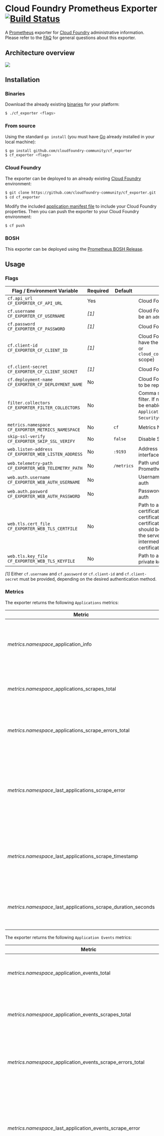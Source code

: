 # Cloud Foundry Prometheus Exporter [![Build Status](https://travis-ci.org/cloudfoundry-community/cf_exporter.png)](https://travis-ci.org/cloudfoundry-community/cf_exporter)

A [Prometheus][prometheus] exporter for [Cloud Foundry][cloudfoundry] administrative information. Please refer to the [FAQ][faq] for general questions about this exporter.

## Architecture overview

![](https://cdn.rawgit.com/cloudfoundry-community/cf_exporter/master/architecture/architecture.svg)

## Installation

### Binaries

Download the already existing [binaries][binaries] for your platform:

```bash
$ ./cf_exporter <flags>
```

### From source

Using the standard `go install` (you must have [Go][golang] already installed in your local machine):

```bash
$ go install github.com/cloudfoundry-community/cf_exporter
$ cf_exporter <flags>
```

### Cloud Foundry

The exporter can be deployed to an already existing [Cloud Foundry][cloudfoundry] environment:

```bash
$ git clone https://github.com/cloudfoundry-community/cf_exporter.git
$ cd cf_exporter
```

Modify the included [application manifest file][manifest] to include your Cloud Foundry properties. Then you can push the exporter to your Cloud Foundry environment:

```bash
$ cf push
```

### BOSH

This exporter can be deployed using the [Prometheus BOSH Release][prometheus-boshrelease].

## Usage

### Flags

| Flag / Environment Variable | Required | Default | Description |
| --------------------------- | -------- | ------- | ----------- |
| `cf.api_url`<br />`CF_EXPORTER_CF_API_URL` | Yes | | Cloud Foundry API URL |
| `cf.username`<br />`CF_EXPORTER_CF_USERNAME` | *[1]* | | Cloud Foundry Username (must be an `administrator` user) |
| `cf.password`<br />`CF_EXPORTER_CF_PASSWORD` | *[1]* | | Cloud Foundry Password |
| `cf.client-id`<br />`CF_EXPORTER_CF_CLIENT_ID` | *[1]* | | Cloud Foundry Client ID (must have the `cloud_controller.admin` or `cloud_controller.admin_read_only` scope) |
| `cf.client-secret`<br />`CF_EXPORTER_CF_CLIENT_SECRET` | *[1]* | | Cloud Foundry Client Secret |
| `cf.deployment-name`<br />`CF_EXPORTER_CF_DEPLOYMENT_NAME` | No | | Cloud Foundry Deployment Name to be reported as a metric label |
| `filter.collectors`<br />`CF_EXPORTER_FILTER_COLLECTORS` | No | | Comma separated collectors to filter. If not set, all collectors will be enabled (`Applications`, `ApplicationEvents`, `Organizations`, `SecurityGroups`, `Services`, `Spaces`) |
| `metrics.namespace`<br />`CF_EXPORTER_METRICS_NAMESPACE` | No | `cf` | Metrics Namespace |
| `skip-ssl-verify`<br />`CF_EXPORTER_SKIP_SSL_VERIFY` | No | `false` | Disable SSL Verify |
| `web.listen-address`<br />`CF_EXPORTER_WEB_LISTEN_ADDRESS` | No | `:9193` | Address to listen on for web interface and telemetry |
| `web.telemetry-path`<br />`CF_EXPORTER_WEB_TELEMETRY_PATH` | No | `/metrics` | Path under which to expose Prometheus metrics |
| `web.auth.username`<br />`CF_EXPORTER_WEB_AUTH_USERNAME` | No | | Username for web interface basic auth |
| `web.auth.pasword`<br />`CF_EXPORTER_WEB_AUTH_PASSWORD` | No | | Password for web interface basic auth |
| `web.tls.cert_file`<br />`CF_EXPORTER_WEB_TLS_CERTFILE` | No | | Path to a file that contains the TLS certificate (PEM format). If the certificate is signed by a certificate authority, the file should be the concatenation of the server's certificate, any intermediates, and the CA's certificate |
| `web.tls.key_file`<br />`CF_EXPORTER_WEB_TLS_KEYFILE` | No | | Path to a file that contains the TLS private key (PEM format) |

*[1]* Either `cf.username` and `cf.password` or `cf.client-id` and `cf.client-secret` must be provided, depending on the desired authentication method.

### Metrics

The exporter returns the following `Applications` metrics:

| Metric | Description | Labels |
| ------ | ----------- | ------ |
| *metrics.namespace*_application_info | Labeled Cloud Foundry Application information with a constant `1` value | `deployment`, `application_id`, `application_name`, `space_id`, `space_name`, `organization_id`, `organization_name` |
| *metrics.namespace*_applications_scrapes_total | Total number of scrapes for Cloud Foundry Applications | `deployment` |
| *metrics.namespace*_applications_scrape_errors_total | Total number of scrape errors of Cloud Foundry Applications | `deployment` |
| *metrics.namespace*_last_applications_scrape_error | Whether the last scrape of Applications metrics from Cloud Foundry resulted in an error (`1` for error, `0` for success) | `deployment` |
| *metrics.namespace*_last_applications_scrape_timestamp | Number of seconds since 1970 since last scrape of Applications metrics from Cloud Foundry | `deployment` |
| *metrics.namespace*_last_applications_scrape_duration_seconds | Duration of the last scrape of Applications metrics from Cloud Foundry | `deployment` |

The exporter returns the following `Application Events` metrics:

| Metric | Description | Labels |
| ------ | ----------- | ------ |
| *metrics.namespace*_application_events_total | Total number of Cloud Foundry Application Events | `deployment`, `application_id`, `event_type` |
| *metrics.namespace*_application_events_scrapes_total | Total number of scrapes for Cloud Foundry Application Events | `deployment` |
| *metrics.namespace*_application_events_scrape_errors_total | Total number of scrape errors of Cloud Foundry Application Events | `deployment` |
| *metrics.namespace*_last_application_events_scrape_error | Whether the last scrape of Application Events metrics from Cloud Foundry resulted in an error (`1` for error, `0` for success) | `deployment` |
| *metrics.namespace*_last_application_events_scrape_timestamp | Number of seconds since 1970 since last scrape of Application Events metrics from Cloud Foundry | `deployment` |
| *metrics.namespace*_last_application_events_scrape_duration_seconds | Duration of the last scrape of Application Events metrics from Cloud Foundry | `deployment` |

The exporter returns the following `Organizations` metrics:

| Metric | Description | Labels |
| ------ | ----------- | ------ |
| *metrics.namespace*_organization_info | Labeled Cloud Foundry Organization information with a constant `1` value | `deployment`, `organization_id`, `organization_name` |
| *metrics.namespace*_organization_non_basic_services_allowed | A Cloud Foundry Organization can provision instances of paid service plans? (`1` for `true`, `0` for `false`) | `deployment`, `organization_id`, `organization_name` |
| *metrics.namespace*_organization_instance_memory_mb_limit | Maximum amount of memory (Mb) an application instance can have in a Cloud Foundry Organization | `deployment`, `organization_id`, `organization_name` |
| *metrics.namespace*_organization_total_app_instances_quota | Total number of application instances that may be created in a Cloud Foundry Organization | `deployment`, `organization_id`, `organization_name` |
| *metrics.namespace*_organization_total_app_tasks_quota | Total number of application tasks that may be created in a Cloud Foundry Organization | `deployment`, `organization_id`, `organization_name` |
| *metrics.namespace*_organization_total_memory_mb_quota | Total amount of memory (Mb) a Cloud Foundry Organization can have | `deployment`, `organization_id`, `organization_name` |
| *metrics.namespace*_organization_total_private_domains_quota | Total number of private domains that may be created in a Cloud Foundry Organization | `deployment`, `organization_id`, `organization_name` |
| *metrics.namespace*_organization_total_reserved_route_ports_quota | Total number of routes that may be created with reserved ports in a Cloud Foundry Organization | `deployment`, `organization_id`, `organization_name` |
| *metrics.namespace*_organization_total_routes_quota | Total number of routes that may be created in a Cloud Foundry Organization | `deployment`, `organization_id`, `organization_name` |
| *metrics.namespace*_organization_total_service_keys_quota | Total number of service keys that may be created in a Cloud Foundry Organization | `deployment`, `organization_id`, `organization_name` |
| *metrics.namespace*_organization_total_services_quota | Total number of service instances that may be created in a Cloud Foundry Organization | `deployment`, `organization_id`, `organization_name` |
| *metrics.namespace*_organizations_scrapes_total | Total number of scrapes for Cloud Foundry Organizations | `deployment` |
| *metrics.namespace*_organizations_scrape_errors_total | Total number of scrape errors of Cloud Foundry Organizations | `deployment` |
| *metrics.namespace*_last_organizations_scrape_error | Whether the last scrape of Organizations metrics from Cloud Foundry resulted in an error (`1` for error, `0` for success) | `deployment` |
| *metrics.namespace*_last_organizations_scrape_timestamp | Number of seconds since 1970 since last scrape of Organizations metrics from Cloud Foundry | `deployment` |
| *metrics.namespace*_last_organizations_scrape_duration_seconds | Duration of the last scrape of Organizations metrics from Cloud Foundry | `deployment` |

The exporter returns the following `Security Groups` metrics:

| Metric | Description | Labels |
| ------ | ----------- | ------ |
| *metrics.namespace*_security_group_info | Labeled Cloud Foundry Security Group information with a constant `1` value | `deployment`, `security_group_id`, `security_group_name` |
| *metrics.namespace*_security_groups_scrapes_total | Total number of scrapes for Cloud Foundry Security Groups | `deployment` |
| *metrics.namespace*_security_groups_scrape_errors_total | Total number of scrape errors of Cloud Foundry Security Groups | `deployment` |
| *metrics.namespace*_last_security_groups_scrape_error | Whether the last scrape of Security Groups metrics from Cloud Foundry resulted in an error (`1` for error, `0` for success) | `deployment` |
| *metrics.namespace*_last_security_groups_scrape_timestamp | Number of seconds since 1970 since last scrape of Security Groups metrics from Cloud Foundry | `deployment` |
| *metrics.namespace*_last_security_groups_scrape_duration_seconds | Duration of the last scrape of Security Groups metrics from Cloud Foundry | `deployment` |

The exporter returns the following `Services` metrics:

| Metric | Description | Labels |
| ------ | ----------- | ------ |
| *metrics.namespace*_service_info | Labeled Cloud Foundry Service information with a constant `1` value | `deployment`, `service_id`, `service_label` |
| *metrics.namespace*_services_scrapes_total | Total number of scrapes for Cloud Foundry Services | `deployment` |
| *metrics.namespace*_services_scrape_errors_total | Total number of scrape errors of Cloud Foundry Services | `deployment` |
| *metrics.namespace*_last_services_scrape_error | Whether the last scrape of Services metrics from Cloud Foundry resulted in an error (`1` for error, `0` for success) | `deployment` |
| *metrics.namespace*_last_services_scrape_timestamp | Number of seconds since 1970 since last scrape of Services metrics from Cloud Foundry | `deployment` |
| *metrics.namespace*_last_services_scrape_duration_seconds | Duration of the last scrape of Services metrics from Cloud Foundry | `deployment` |

The exporter returns the following `Spaces` metrics:

| Metric | Description | Labels |
| ------ | ----------- | ------ |
| *metrics.namespace*_space_info | Labeled Cloud Foundry Space information with a constant `1` value | `deployment`, `space_id`, `space_name` |
| *metrics.namespace*_space_non_basic_services_allowed | A Cloud Foundry Space can provision instances of paid service plans? (`1` for `true`, `0` for `false`) | `deployment`, `space_id`, `space_name` |
| *metrics.namespace*_space_instance_memory_mb_limit | Maximum amount of memory (Mb) an application instance can have in a Cloud Foundry Space | `deployment`, `space_id`, `space_name` |
| *metrics.namespace*_space_total_app_instances_quota | Total number of application instances that may be created in a Cloud Foundry Space | `deployment`, `space_id`, `space_name` |
| *metrics.namespace*_space_total_app_tasks_quota | Total number of application tasks that may be created in a Cloud Foundry Space | `deployment`, `space_id`, `space_name` |
| *metrics.namespace*_space_total_memory_mb_quota | Total amount of memory (Mb) a Cloud Foundry Space can have | `deployment`, `space_id`, `space_name` |
| *metrics.namespace*_space_total_reserved_route_ports_quota | Total number of routes that may be created with reserved ports in a Cloud Foundry Space | `deployment`, `space_id`, `space_name` |
| *metrics.namespace*_space_total_routes_quota | Total number of routes that may be created in a Cloud Foundry Space | `deployment`, `space_id`, `space_name` |
| *metrics.namespace*_space_total_service_keys_quota | Total number of service keys that may be created in a Cloud Foundry Space | `deployment`, `space_id`, `space_name` |
| *metrics.namespace*_space_total_services_quota | Total number of service instances that may be created in a Cloud Foundry Space | `deployment`, `space_id`, `space_name` |
| *metrics.namespace*_spaces_scrapes_total | Total number of scrapes for Cloud Foundry Spaces | `deployment` |
| *metrics.namespace*_spaces_scrape_errors_total | Total number of scrape errors of Cloud Foundry Spaces | `deployment` |
| *metrics.namespace*_last_spaces_scrape_error | Whether the last scrape of Spaces metrics from Cloud Foundry resulted in an error (`1` for error, `0` for success) | `deployment` |
| *metrics.namespace*_last_spaces_scrape_timestamp | Number of seconds since 1970 since last scrape of Spaces metrics from Cloud Foundry | `deployment` |
| *metrics.namespace*_last_spaces_scrape_duration_seconds | Duration of the last scrape of Spaces metrics from Cloud Foundry | `deployment` |

## Acknowledgements

Thanks to [Michal Kuratczyk][mkuratczyk] who has also been working on a [cccf_exporter][cccf_exporter].

## Contributing

Refer to the [contributing guidelines][contributing].

## License

Apache License 2.0, see [LICENSE][license].

[binaries]: https://github.com/cloudfoundry-community/cf_exporter/releases
[cccf_exporter]: https://github.com/mkuratczyk/cfcc_exporter
[cloudfoundry]: https://www.cloudfoundry.org/
[contributing]: https://github.com/cloudfoundry-community/cf_exporter/blob/master/CONTRIBUTING.md
[faq]: https://github.com/cloudfoundry-community/cf_exporter/blob/master/FAQ.md
[golang]: https://golang.org/
[license]: https://github.com/cloudfoundry-community/cf_exporter/blob/master/LICENSE
[manifest]: https://github.com/cloudfoundry-community/cf_exporter/blob/master/manifest.yml
[mkuratczyk]: https://github.com/mkuratczyk
[prometheus]: https://prometheus.io/
[prometheus-boshrelease]: https://github.com/cloudfoundry-community/prometheus-boshrelease
